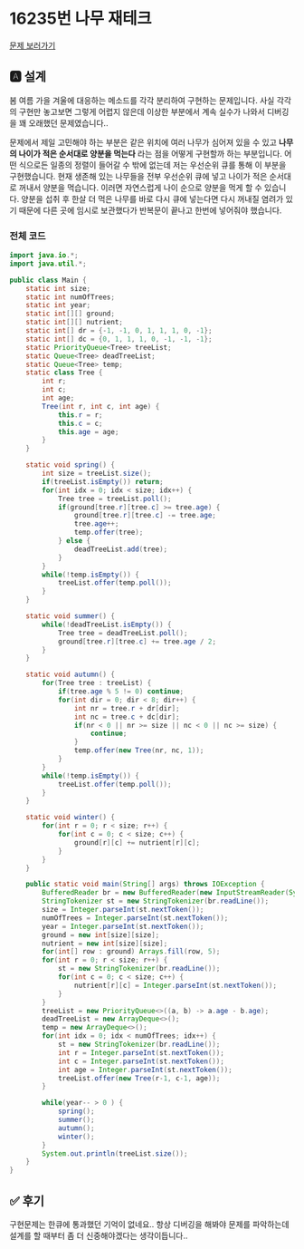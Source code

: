 # 16235번 나무 재테크
[문제 보러가기](https://www.acmicpc.net/problem/16235)

## 🅰 설계
봄 여름 가을 겨울에 대응하는 메소드를 각각 분리하여 구현하는 문제입니다.
사실 각각의 구현만 놓고보면 그렇게 어렵지 않은데 이상한 부분에서
계속 실수가 나와서 디버깅을 꽤 오래했던 문제였습니다..

문제에서 제일 고민해야 하는 부분은 같은 위치에 여러 나무가 심어져 있을 수 있고
**나무의 나이가 적은 순서대로 양분을 먹는다** 라는 점을 어떻게 구현할까 하는 부분입니다.
어떤 식으로든 일종의 정렬이 들어갈 수 밖에 없는데 저는 우선순위 큐를 통해
이 부분을 구현했습니다. 현재 생존해 있는 나무들을 전부 우선순위 큐에 넣고
나이가 적은 순서대로 꺼내서 양분을 먹습니다. 이러면 자연스럽게 나이 순으로 양분을
먹게 할 수 있습니다. 양분을 섭취 후 한살 더 먹은 나무를 바로 다시 큐에 넣는다면
다시 꺼내질 염려가 있기 때문에 다른 곳에 임시로 보관했다가 반복문이 끝나고
한번에 넣어줘야 했습니다.

### 전체 코드
```java
import java.io.*;
import java.util.*;

public class Main {
    static int size;
    static int numOfTrees;
    static int year;
    static int[][] ground;
    static int[][] nutrient;
    static int[] dr = {-1, -1, 0, 1, 1, 1, 0, -1};
    static int[] dc = {0, 1, 1, 1, 0, -1, -1, -1};
    static PriorityQueue<Tree> treeList;
    static Queue<Tree> deadTreeList;
    static Queue<Tree> temp;
    static class Tree {
        int r;
        int c;
        int age;
        Tree(int r, int c, int age) {
            this.r = r;
            this.c = c;
            this.age = age;
        }
    }

    static void spring() {
        int size = treeList.size();
        if(treeList.isEmpty()) return;
        for(int idx = 0; idx < size; idx++) {
            Tree tree = treeList.poll();
            if(ground[tree.r][tree.c] >= tree.age) {
                ground[tree.r][tree.c] -= tree.age;
                tree.age++;
                temp.offer(tree);
            } else {
                deadTreeList.add(tree);
            }
        }
        while(!temp.isEmpty()) {
            treeList.offer(temp.poll());
        }
    }

    static void summer() {
        while(!deadTreeList.isEmpty()) {
            Tree tree = deadTreeList.poll();
            ground[tree.r][tree.c] += tree.age / 2;
        }
    }

    static void autumn() {
        for(Tree tree : treeList) {
            if(tree.age % 5 != 0) continue;
            for(int dir = 0; dir < 8; dir++) {
                int nr = tree.r + dr[dir];
                int nc = tree.c + dc[dir];
                if(nr < 0 || nr >= size || nc < 0 || nc >= size) {
                    continue;
                }
                temp.offer(new Tree(nr, nc, 1));
            }
        }
        while(!temp.isEmpty()) {
            treeList.offer(temp.poll());
        }
    }

    static void winter() {
        for(int r = 0; r < size; r++) {
            for(int c = 0; c < size; c++) {
                ground[r][c] += nutrient[r][c];
            }
        }
    }

    public static void main(String[] args) throws IOException {
        BufferedReader br = new BufferedReader(new InputStreamReader(System.in));
        StringTokenizer st = new StringTokenizer(br.readLine());
        size = Integer.parseInt(st.nextToken());
        numOfTrees = Integer.parseInt(st.nextToken());
        year = Integer.parseInt(st.nextToken());
        ground = new int[size][size];
        nutrient = new int[size][size];
        for(int[] row : ground) Arrays.fill(row, 5);
        for(int r = 0; r < size; r++) {
            st = new StringTokenizer(br.readLine());
            for(int c = 0; c < size; c++) {
                nutrient[r][c] = Integer.parseInt(st.nextToken());
            }
        }
        treeList = new PriorityQueue<>((a, b) -> a.age - b.age);
        deadTreeList = new ArrayDeque<>();
        temp = new ArrayDeque<>();
        for(int idx = 0; idx < numOfTrees; idx++) {
            st = new StringTokenizer(br.readLine());
            int r = Integer.parseInt(st.nextToken());
            int c = Integer.parseInt(st.nextToken());
            int age = Integer.parseInt(st.nextToken());
            treeList.offer(new Tree(r-1, c-1, age));
        }

        while(year-- > 0 ) {
            spring();
            summer();
            autumn();
            winter();
        }
        System.out.println(treeList.size());
    }
}
```

## ✅ 후기
구현문제는 한큐에 통과했던 기억이 없네요.. 항상 디버깅을 해봐야 문제를 파악하는데
설계를 할 때부터 좀 더 신중해야겠다는 생각이듭니다..